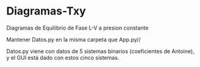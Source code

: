# Diagramas-Txy
Diagramas de Equilibrio de Fase L-V a presion constante

Mantener Datos.py en la misma carpeta que App.py//

Datos.py viene con datos de 5 sistemas binarios (coeficientes de Antoine), y el GUI está dado con estos cinco sistemas.

